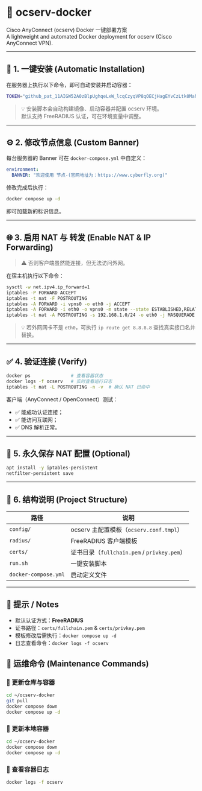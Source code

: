 # 🐋 ocserv-docker  
Cisco AnyConnect (ocserv) Docker 一键部署方案  
A lightweight and automated Docker deployment for ocserv (Cisco AnyConnect VPN).

---

## 🚀 1. 一键安装 (Automatic Installation)

在服务器上执行以下命令，即可自动安装并启动容器：

```bash
TOKEN="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" && bash -c "$(curl -fsSL -H "Authorization: Bearer $TOKEN" https://raw.githubusercontent.com/jackzhang-superman/ocserv-docker/main/run.sh)" -- -u jackzhang-superman -t "$TOKEN"
```

> 💡 安装脚本会自动构建镜像、启动容器并配置 ocserv 环境。  
> 默认支持 FreeRADIUS 认证，可在环境变量中调整。

---

## ⚙️ 2. 修改节点信息 (Custom Banner)

每台服务器的 Banner 可在 `docker-compose.yml` 中自定义：

```yaml
environment:
  BANNER: "欢迎使用 节点-(官网地址为：https://www.cyberfly.org)"
```

修改完成后执行：
```bash
docker compose up -d
```

即可加载新的标识信息。

---

## 🌐 3. 启用 NAT 与 转发 (Enable NAT & IP Forwarding)

> ⚠️ 否则客户端虽然能连接，但无法访问外网。

在宿主机执行以下命令：

```bash
sysctl -w net.ipv4.ip_forward=1
iptables -P FORWARD ACCEPT
iptables -t nat -F POSTROUTING
iptables -A FORWARD -i vpns0 -o eth0 -j ACCEPT
iptables -A FORWARD -i eth0 -o vpns0 -m state --state ESTABLISHED,RELATED -j ACCEPT
iptables -t nat -A POSTROUTING -s 192.168.1.0/24 -o eth0 -j MASQUERADE
```

> 💡 若外网网卡不是 `eth0`，可执行 `ip route get 8.8.8.8` 查找真实接口名并替换。

---

## ✅ 4. 验证连接 (Verify)

```bash
docker ps               # 查看容器状态
docker logs -f ocserv   # 实时查看运行日志
iptables -t nat -L POSTROUTING -n -v  # 确认 NAT 已命中
```

客户端（AnyConnect / OpenConnect）测试：
- ✅ 能成功认证连接；
- ✅ 能访问互联网；
- ✅ DNS 解析正常。

---

## 💾 5. 永久保存 NAT 配置 (Optional)

```bash
apt install -y iptables-persistent
netfilter-persistent save
```

---

## 🧩 6. 结构说明 (Project Structure)

| 路径 | 说明 |
|------|------|
| `config/` | ocserv 主配置模板（`ocserv.conf.tmpl`） |
| `radius/` | FreeRADIUS 客户端模板 |
| `certs/` | 证书目录（`fullchain.pem` / `privkey.pem`） |
| `run.sh` | 一键安装脚本 |
| `docker-compose.yml` | 启动定义文件 |

---

## 🧠 提示 / Notes

- 默认认证方式：**FreeRADIUS**  
- 证书路径：`certs/fullchain.pem` & `certs/privkey.pem`  
- 模板修改后需执行：`docker compose up -d`  
- 日志查看命令：`docker logs -f ocserv`

## 🧩 运维命令 (Maintenance Commands)

### 🔄 更新仓库与容器
```bash
cd ~/ocserv-docker
git pull
docker compose down
docker compose up -d
```
### 🔄 更新本地容器
```bash
cd ~/ocserv-docker
docker compose down
docker compose up -d
```
### 🔄 查看容器日志
```bash
docker logs -f ocserv
```



